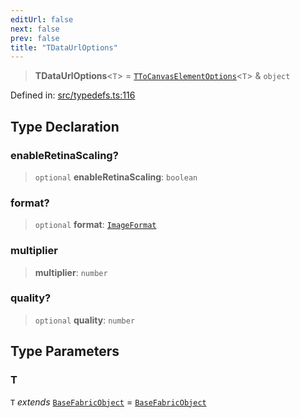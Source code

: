 ```yaml
---
editUrl: false
next: false
prev: false
title: "TDataUrlOptions"
---
```


> **TDataUrlOptions**\<`T`\> = [`TToCanvasElementOptions`](/api/type-aliases/ttocanvaselementoptions/)\<`T`\> & `object`

Defined in: [src/typedefs.ts:116](https://github.com/fabricjs/fabric.js/blob/9a792f4b7b8031f02ec7ea4ce8c99f810e45cfec/src/typedefs.ts#L116)

## Type Declaration

### enableRetinaScaling?

> `optional` **enableRetinaScaling**: `boolean`

### format?

> `optional` **format**: [`ImageFormat`](/api/type-aliases/imageformat/)

### multiplier

> **multiplier**: `number`

### quality?

> `optional` **quality**: `number`

## Type Parameters

### T

`T` *extends* [`BaseFabricObject`](/api/classes/basefabricobject/) = [`BaseFabricObject`](/api/classes/basefabricobject/)
